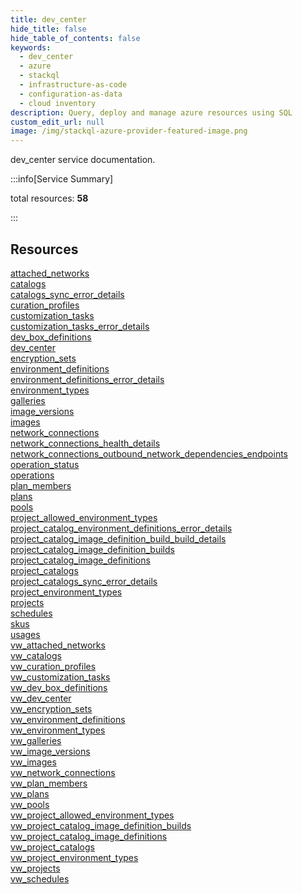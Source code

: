 ```yaml
---
title: dev_center
hide_title: false
hide_table_of_contents: false
keywords:
  - dev_center
  - azure
  - stackql
  - infrastructure-as-code
  - configuration-as-data
  - cloud inventory
description: Query, deploy and manage azure resources using SQL
custom_edit_url: null
image: /img/stackql-azure-provider-featured-image.png
---
```


dev_center service documentation.

:::info[Service Summary]

total resources: __58__  

:::

## Resources
<div class="row">
<div class="providerDocColumn">
<a href="/services/dev_center/attached_networks/">attached_networks</a><br />
<a href="/services/dev_center/catalogs/">catalogs</a><br />
<a href="/services/dev_center/catalogs_sync_error_details/">catalogs_sync_error_details</a><br />
<a href="/services/dev_center/curation_profiles/">curation_profiles</a><br />
<a href="/services/dev_center/customization_tasks/">customization_tasks</a><br />
<a href="/services/dev_center/customization_tasks_error_details/">customization_tasks_error_details</a><br />
<a href="/services/dev_center/dev_box_definitions/">dev_box_definitions</a><br />
<a href="/services/dev_center/dev_center/">dev_center</a><br />
<a href="/services/dev_center/encryption_sets/">encryption_sets</a><br />
<a href="/services/dev_center/environment_definitions/">environment_definitions</a><br />
<a href="/services/dev_center/environment_definitions_error_details/">environment_definitions_error_details</a><br />
<a href="/services/dev_center/environment_types/">environment_types</a><br />
<a href="/services/dev_center/galleries/">galleries</a><br />
<a href="/services/dev_center/image_versions/">image_versions</a><br />
<a href="/services/dev_center/images/">images</a><br />
<a href="/services/dev_center/network_connections/">network_connections</a><br />
<a href="/services/dev_center/network_connections_health_details/">network_connections_health_details</a><br />
<a href="/services/dev_center/network_connections_outbound_network_dependencies_endpoints/">network_connections_outbound_network_dependencies_endpoints</a><br />
<a href="/services/dev_center/operation_status/">operation_status</a><br />
<a href="/services/dev_center/operations/">operations</a><br />
<a href="/services/dev_center/plan_members/">plan_members</a><br />
<a href="/services/dev_center/plans/">plans</a><br />
<a href="/services/dev_center/pools/">pools</a><br />
<a href="/services/dev_center/project_allowed_environment_types/">project_allowed_environment_types</a><br />
<a href="/services/dev_center/project_catalog_environment_definitions_error_details/">project_catalog_environment_definitions_error_details</a><br />
<a href="/services/dev_center/project_catalog_image_definition_build_build_details/">project_catalog_image_definition_build_build_details</a><br />
<a href="/services/dev_center/project_catalog_image_definition_builds/">project_catalog_image_definition_builds</a><br />
<a href="/services/dev_center/project_catalog_image_definitions/">project_catalog_image_definitions</a><br />
<a href="/services/dev_center/project_catalogs/">project_catalogs</a>
</div>
<div class="providerDocColumn">
<a href="/services/dev_center/project_catalogs_sync_error_details/">project_catalogs_sync_error_details</a><br />
<a href="/services/dev_center/project_environment_types/">project_environment_types</a><br />
<a href="/services/dev_center/projects/">projects</a><br />
<a href="/services/dev_center/schedules/">schedules</a><br />
<a href="/services/dev_center/skus/">skus</a><br />
<a href="/services/dev_center/usages/">usages</a><br />
<a href="/services/dev_center/vw_attached_networks/">vw_attached_networks</a><br />
<a href="/services/dev_center/vw_catalogs/">vw_catalogs</a><br />
<a href="/services/dev_center/vw_curation_profiles/">vw_curation_profiles</a><br />
<a href="/services/dev_center/vw_customization_tasks/">vw_customization_tasks</a><br />
<a href="/services/dev_center/vw_dev_box_definitions/">vw_dev_box_definitions</a><br />
<a href="/services/dev_center/vw_dev_center/">vw_dev_center</a><br />
<a href="/services/dev_center/vw_encryption_sets/">vw_encryption_sets</a><br />
<a href="/services/dev_center/vw_environment_definitions/">vw_environment_definitions</a><br />
<a href="/services/dev_center/vw_environment_types/">vw_environment_types</a><br />
<a href="/services/dev_center/vw_galleries/">vw_galleries</a><br />
<a href="/services/dev_center/vw_image_versions/">vw_image_versions</a><br />
<a href="/services/dev_center/vw_images/">vw_images</a><br />
<a href="/services/dev_center/vw_network_connections/">vw_network_connections</a><br />
<a href="/services/dev_center/vw_plan_members/">vw_plan_members</a><br />
<a href="/services/dev_center/vw_plans/">vw_plans</a><br />
<a href="/services/dev_center/vw_pools/">vw_pools</a><br />
<a href="/services/dev_center/vw_project_allowed_environment_types/">vw_project_allowed_environment_types</a><br />
<a href="/services/dev_center/vw_project_catalog_image_definition_builds/">vw_project_catalog_image_definition_builds</a><br />
<a href="/services/dev_center/vw_project_catalog_image_definitions/">vw_project_catalog_image_definitions</a><br />
<a href="/services/dev_center/vw_project_catalogs/">vw_project_catalogs</a><br />
<a href="/services/dev_center/vw_project_environment_types/">vw_project_environment_types</a><br />
<a href="/services/dev_center/vw_projects/">vw_projects</a><br />
<a href="/services/dev_center/vw_schedules/">vw_schedules</a>
</div>
</div>